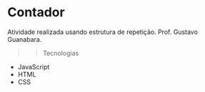 # Contador

Atividade realizada usando estrutura de repetição. Prof. Gustavo Guanabara.

>>Tecnologias

- JavaScript
- HTML
- CSS

